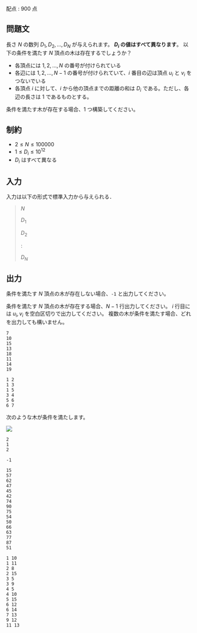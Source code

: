 配点 : $900$ 点

## 問題文

長さ $N$ の数列 $D_1, D_2, ..., D_N$ が与えられます。
**$D_i$ の値はすべて異なります**。
以下の条件を満たす $N$ 頂点の木は存在するでしょうか？

- 各頂点には $1,2,..., N$ の番号が付けられている
- 各辺には $1,2,..., N-1$ の番号が付けられていて、$i$ 番目の辺は頂点 $u_i$ と $v_i$ をつないでいる
- 各頂点 $i$ に対して、$i$ から他の頂点までの距離の和は $D_i$ である。ただし、各辺の長さは $1$ であるものとする。

条件を満たす木が存在する場合、$1$ つ構築してください。

## 制約

- $2 \leq N \leq 100000$
- $1 \leq D_i \leq 10^{12}$
- $D_i$ はすべて異なる

## 入力

入力は以下の形式で標準入力から与えられる．

> $N$
> 
> $D_1$
> 
> $D_2$
> 
> $:$
> 
> $D_N$

## 出力

条件を満たす $N$ 頂点の木が存在しない場合、`-1` と出力してください。

条件を満たす $N$ 頂点の木が存在する場合、$N-1$ 行出力してください。
$i$ 行目には $u_i,v_i$ を空白区切りで出力してください。
複数の木が条件を満たす場合、どれを出力しても構いません。

```input1
7
10
15
13
18
11
14
19
```

```output1
1 2
1 3
1 5
3 4
5 6
6 7
```

次のような木が条件を満たします。

![](https://img.atcoder.jp/arc103/92920696862ead4cacf3755c3c8135e0.png)

```input2
2
1
2
```

```output2
-1
```

```input3
15
57
62
47
45
42
74
90
75
54
50
66
63
77
87
51
```

```output3
1 10
1 11
2 8
2 15
3 5
3 9
4 5
4 10
5 15
6 12
6 14
7 13
9 12
11 13
```